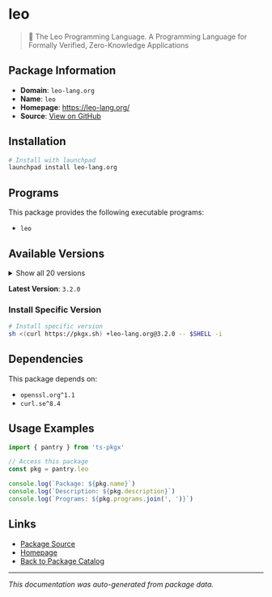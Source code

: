 # leo

> 🦁 The Leo Programming Language. A Programming Language for Formally Verified, Zero-Knowledge Applications

## Package Information

- **Domain**: `leo-lang.org`
- **Name**: `leo`
- **Homepage**: https://leo-lang.org/
- **Source**: [View on GitHub](https://github.com/pkgxdev/pantry/tree/main/projects/leo-lang.org/package.yml)

## Installation

```bash
# Install with launchpad
launchpad install leo-lang.org
```

## Programs

This package provides the following executable programs:

- `leo`

## Available Versions

<details>
<summary>Show all 20 versions</summary>

- `3.2.0`, `3.1.0`, `3.0.0`, `2.7.3`, `2.7.2`
- `2.7.1`, `2.7.0`, `2.6.1`, `2.6.0`, `2.5.0`
- `2.4.1`, `2.4.0`, `2.3.1`, `2.3.0`, `2.2.0`
- `2.1.0`, `2.0.0`, `1.12.0`, `1.11.0`, `1.10.0`

</details>

**Latest Version**: `3.2.0`

### Install Specific Version

```bash
# Install specific version
sh <(curl https://pkgx.sh) +leo-lang.org@3.2.0 -- $SHELL -i
```

## Dependencies

This package depends on:

- `openssl.org^1.1`
- `curl.se^8.4`

## Usage Examples

```typescript
import { pantry } from 'ts-pkgx'

// Access this package
const pkg = pantry.leo

console.log(`Package: ${pkg.name}`)
console.log(`Description: ${pkg.description}`)
console.log(`Programs: ${pkg.programs.join(', ')}`)
```

## Links

- [Package Source](https://github.com/pkgxdev/pantry/tree/main/projects/leo-lang.org/package.yml)
- [Homepage](https://leo-lang.org/)
- [Back to Package Catalog](../../package-catalog.md)

---

*This documentation was auto-generated from package data.*
